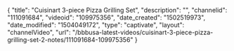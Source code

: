 {
    "title": "Cuisinart 3-piece Pizza Grilling Set",
    "description": "",
    "channelid": "111091684",
    "videoid": "109975356",
    "date_created": "1502519973",
    "date_modified": "1504049172",
    "type": "captivate",
    "layout": "channelVideo",
    "url": "\/bbbusa-latest-videos\/cuisinart-3-piece-pizza-grilling-set-2-notes\/111091684-109975356"
}